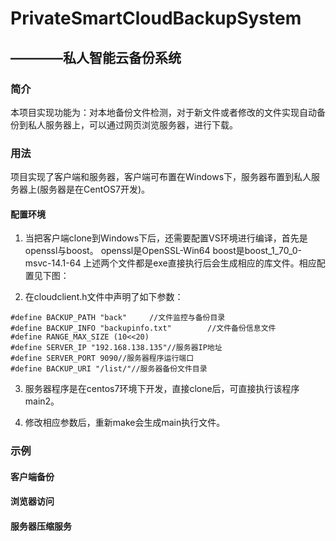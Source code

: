 # PrivateSmartCloudBackupSystem
## ————私人智能云备份系统

### 简介
本项目实现功能为：对本地备份文件检测，对于新文件或者修改的文件实现自动备份到私人服务器上，可以通过网页浏览服务器，进行下载。
### 用法
项目实现了客户端和服务器，客户端可布置在Windows下，服务器布置到私人服务器上(服务器是在CentOS7开发)。

#### 配置环境
1. 当把客户端clone到Windows下后，还需要配置VS环境进行编译，首先是openssl与boost。
  openssl是OpenSSL-Win64
  boost是boost_1_70_0-msvc-14.1-64
 上述两个文件都是exe直接执行后会生成相应的库文件。相应配置见下图：
 
 2. 在cloudclient.h文件中声明了如下参数：
 ```
 #define BACKUP_PATH "back"		//文件监控与备份目录
#define BACKUP_INFO "backupinfo.txt"		//文件备份信息文件
#define RANGE_MAX_SIZE (10<<20)
#define SERVER_IP "192.168.138.135"//服务器IP地址
#define SERVER_PORT 9090//服务器程序运行端口
#define BACKUP_URI "/list/"//服务器备份文件目录
 ```
 
 3. 服务器程序是在centos7环境下开发，直接clone后，可直接执行该程序main2。
 
 4. 修改相应参数后，重新make会生成main执行文件。
 
 ### 示例
 #### 客户端备份
 
 #### 浏览器访问
 
 #### 服务器压缩服务
